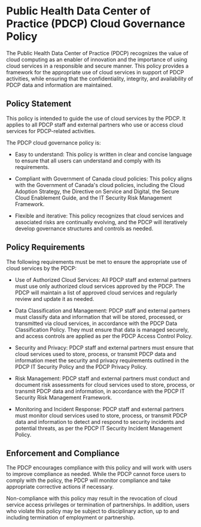 # Public Health Data Center of Practice (PDCP) Cloud Governance Policy

The Public Health Data Center of Practice (PDCP) recognizes the value of cloud computing as an enabler of innovation and the importance of using cloud services in a responsible and secure manner. This policy provides a framework for the appropriate use of cloud services in support of PDCP activities, while ensuring that the confidentiality, integrity, and availability of PDCP data and information are maintained.

## Policy Statement

This policy is intended to guide the use of cloud services by the PDCP. It applies to all PDCP staff and external partners who use or access cloud services for PDCP-related activities.

The PDCP cloud governance policy is:

- Easy to understand: This policy is written in clear and concise language to ensure that all users can understand and comply with its requirements.

- Compliant with Government of Canada cloud policies: This policy aligns with the Government of Canada's cloud policies, including the Cloud Adoption Strategy, the Directive on Service and Digital, the Secure Cloud Enablement Guide, and the IT Security Risk Management Framework.

- Flexible and iterative: This policy recognizes that cloud services and associated risks are continually evolving, and the PDCP will iteratively develop governance structures and controls as needed.

## Policy Requirements

The following requirements must be met to ensure the appropriate use of cloud services by the PDCP:

- Use of Authorized Cloud Services: All PDCP staff and external partners must use only authorized cloud services approved by the PDCP. The PDCP will maintain a list of approved cloud services and regularly review and update it as needed.

- Data Classification and Management: PDCP staff and external partners must classify data and information that will be stored, processed, or transmitted via cloud services, in accordance with the PDCP Data Classification Policy. They must ensure that data is managed securely, and access controls are applied as per the PDCP Access Control Policy.

- Security and Privacy: PDCP staff and external partners must ensure that cloud services used to store, process, or transmit PDCP data and information meet the security and privacy requirements outlined in the PDCP IT Security Policy and the PDCP Privacy Policy.

- Risk Management: PDCP staff and external partners must conduct and document risk assessments for cloud services used to store, process, or transmit PDCP data and information, in accordance with the PDCP IT Security Risk Management Framework.

- Monitoring and Incident Response: PDCP staff and external partners must monitor cloud services used to store, process, or transmit PDCP data and information to detect and respond to security incidents and potential threats, as per the PDCP IT Security Incident Management Policy.

## Enforcement and Compliance

The PDCP encourages compliance with this policy and will work with users to improve compliance as needed. While the PDCP cannot force users to comply with the policy, the PDCP will monitor compliance and take appropriate corrective actions if necessary.

Non-compliance with this policy may result in the revocation of cloud service access privileges or termination of partnerships. In addition, users who violate this policy may be subject to disciplinary action, up to and including termination of employment or partnership.
